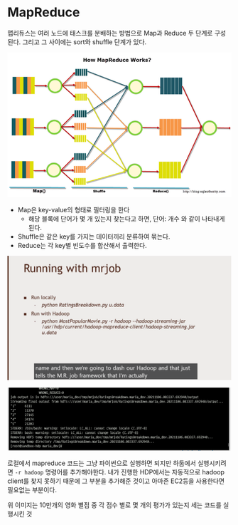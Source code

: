 # MapReduce

맵리듀스는 여러 노드에 태스크를 분배하는 방법으로 Map과 Reduce 두 단계로 구성된다. 그리고 그 사이에는 sort와 shuffle 단계가 있다.

![Untitled](./img/plot.png)

- Map은 key-value의 형태로 필터링을 한다
    - 해당 블록에 단어가 몇 개 있는지 찾는다고 하면, 단어: 개수 와 같이 나타내게 된다.
- Shuffle은 같은 key를 가지는 데이터끼리 분류하여 묶는다.
- Reduce는 각 key별 빈도수를 합산해서 출력한다.

![Untitled](./img/command.png)

![Untitled](./img/result.png)

로컬에서 mapreduce 코드는 그냥 파이썬으로 실행하면 되지만 하둡에서 실행시키려면 `-r hadoop` 명령어를 추가해야한다. 내가 진행한 HDP에서는 자동적으로 hadoop client를 찾지 못하기 때문에 그 부분을 추가해준 것이고 아마존 EC2등을 사용한다면 필요없는 부분이다.

위 이미지는 10만개의 영화 별점 중 각 점수 별로 몇 개의 평가가 있는지 세는 코드를 실행시킨 것